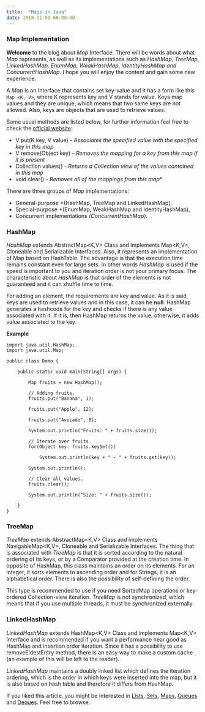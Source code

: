 ```yaml
---
title:  "Maps in Java"
date: 2018-11-09 00:00:00
---
```


### <a href="#map-implementation" name="map-implementation"><i class="fa fa-link anchor" aria-hidden="true"></i></a> Map Implementation

**Welcome** to the blog about *Map* Interface. There will be words about what *Map* represents, as well as its implementations such as *HashMap, TreeMap, LinkedHashMap, EnumMap, WeakHashMap, IdentityHashMap and ConcurrentHashMap*. I hope you will enjoy the content and gain some new experience.

A *Map* is an Interface that contains set key-value and it has a form like this ```Map <K, V>```, where K represents key and V stands for value. Keys map values and they are unique, which means that two same keys are not allowed. Also, keys are objects that are used to retrieve values.

Some usual methods are listed below, for further information feel free to check the <a href="https://docs.oracle.com/javase/9/docs/api/java/util/List.html">official website</a>:
* V	put(K key, V value) - *Associates the specified value with the specified key in this map*
* V	remove(Object key) - *Removes the mapping for a key from this map if it is present*
* Collection<V>	values() - *Returns a Collection view of the values contained in this map*
* void	clear() - *Removes all of the mappings from this map** 

There are three groups of *Map* implementations:
* General-purpose *(HashMap, TreeMap and LinkedHashMap),
* Special-purpose *(EnumMap, WeakHashMap and IdentityHashMap),
* Concurrent implementations *(ConcurrentHashMap)*.

### <a href="#hashMap" name="hashMap"><i class="fa fa-link anchor" aria-hidden="true"></i></a> HashMap

*HashMap* extends AbstractMap<K,V> Class and implements Map<K,V>, Cloneable and Serializable Interfaces. Also, it represents an implementation of Map based on HashTable. The advantage is that the execution time remains constant even for large sets. In other words *HashMap* is used if the speed is important to you and iteration order is not your primary focus. The characteristic about *HashMap* is that order of the elements is not guaranteed and it can shuffle time to time.

For adding an element, the requirements are key and value. As it is said, keys are used to retrieve values and in this case, it can be **null**. HashMap generates a hashcode for the key and checks if there is any value associated with it. If it is, then HashMap returns the value, otherwise, it adds value associated to the key.

**Example**
```
import java.util.HashMap;
import java.util.Map;

public class Demo {

    public static void main(String[] args) {

        Map fruits = new HashMap();

        // Adding fruits.
        fruits.put("Banana", 1);

        fruits.put("Apple", 12);

        fruits.put("Avocado", 8);

        System.out.println("Fruits: " + fruits.size());

        // Iterate over fruits
        for(Object key: fruits.keySet())

            System.out.println(key + " - " + fruits.get(key));

        System.out.println();        

        // Clear all values.
        fruits.clear();

        System.out.println("Size: " + fruits.size());

    }
}
```
### <a href="#treeMap" name="hashMap"><i class="fa fa-link anchor" aria-hidden="true"></i></a> TreeMap

*TreeMap* extends AbstractMap<K,V> Class and implements NavigableMap<K,V>, Cloneable and Serializable Interfaces. The thing that is associated with *TreeMap* is that it is sorted according to the natural ordering of its keys, or by a Comparator provided at the creation time. In opposite of HashMap, this class maintains an order on its elements. For an integer, it sorts elements to ascending order and for Strings, it is an alphabetical order. There is also the possibility of self-defining the order.

This type is recommended to use if you need SortedMap operations or key-ordered Collection-view iteration. *TreeMap* is not synchronized, which means that if you use multiple threads, it must be synchronized externally.

### <a href="#linkedHashMap" name="linkedHashMap"><i class="fa fa-link anchor" aria-hidden="true"></i></a> LinkedHashMap

*LinkedHashMap* extends HashMap<K,V> Class and implements Map<K,V> Interface and is recommended if you want a performance near good as HashMap and insertion order iteration. Since it has a possibility to use removeEldestEntry method, there is an easy way to make a custom cache (an example of this will be left to the reader).

*LinkedHashMap* maintains a doubly linked list which defines the iteration ordering, which is the order in which keys were inserted into the map, but it is also based on hash table and therefore it differs from HashMap.


If you liked this article, you might be interested in <a href="https://programiranjepro.github.io/ivanursul/articles/java/lists">Lists</a>, <a href="https://programiranjepro.github.io/ivanursul/articles/java/sets">Sets</a>, <a href="https://programiranjepro.github.io/ivanursul/articles/java/maps">Maps</a>, <a href="https://programiranjepro.github.io/ivanursul/articles/java/queues">Queues</a> and <a href="https://programiranjepro.github.io/ivanursul/articles/java/deques">Deques</a>. Feel free to browse.
